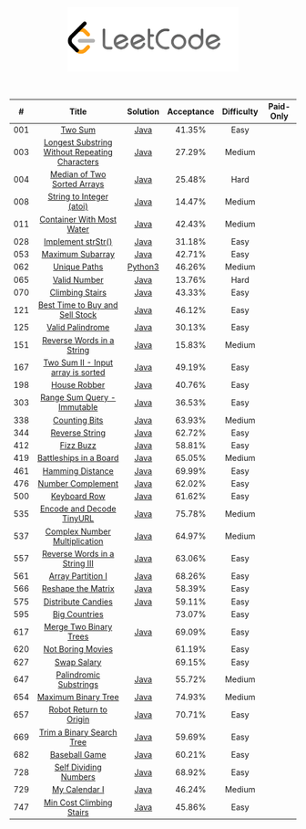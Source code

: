 <p align="center"><img width="300" src="https://raw.githubusercontent.com/ZhaoxiZhang/LeetCodeCrawler/master/pictures/site-logo.png"></p>

<p align="center">
    <img src="https://img.shields.io/badge/41/995-Solved/Total-blue.svg" alt="">
    <img src="https://img.shields.io/badge/Easy-27-green.svg" alt="">
    <img src="https://img.shields.io/badge/Medium-12-orange.svg" alt="">
    <img src="https://img.shields.io/badge/Hard-2-red.svg" alt="">
</p>

| # | Title | Solution | Acceptance | Difficulty | Paid-Only
|:--:|:-----:|:---------:|:----:|:----:|:----:|
| 001 | [Two Sum](./001.two-sum/two-sum.md) | [Java](./001.two-sum/two-sum.java)  | 41.35% | Easy |   |
| 003 | [Longest Substring Without Repeating Characters](./003.longest-substring-without-repeating-characters/longest-substring-without-repeating-characters.md) | [Java](./003.longest-substring-without-repeating-characters/longest-substring-without-repeating-characters.java)  | 27.29% | Medium |   |
| 004 | [Median of Two Sorted Arrays](./004.median-of-two-sorted-arrays/median-of-two-sorted-arrays.md) | [Java](./004.median-of-two-sorted-arrays/median-of-two-sorted-arrays.java)  | 25.48% | Hard |   |
| 008 | [String to Integer (atoi)](./008.string-to-integer-atoi/string-to-integer-atoi.md) | [Java](./008.string-to-integer-atoi/string-to-integer-atoi.java)  | 14.47% | Medium |   |
| 011 | [Container With Most Water](./011.container-with-most-water/container-with-most-water.md) | [Java](./011.container-with-most-water/container-with-most-water.java)  | 42.43% | Medium |   |
| 028 | [Implement strStr()](./028.implement-strstr/implement-strstr.md) | [Java](./028.implement-strstr/implement-strstr.java)  | 31.18% | Easy |   |
| 053 | [Maximum Subarray](./053.maximum-subarray/maximum-subarray.md) | [Java](./053.maximum-subarray/maximum-subarray.java)  | 42.71% | Easy |   |
| 062 | [Unique Paths](./062.unique-paths/unique-paths.md) | [Python3](./062.unique-paths/unique-paths.python3)  | 46.26% | Medium |   |
| 065 | [Valid Number](./065.valid-number/valid-number.md) | [Java](./065.valid-number/valid-number.java)  | 13.76% | Hard |   |
| 070 | [Climbing Stairs](./070.climbing-stairs/climbing-stairs.md) | [Java](./070.climbing-stairs/climbing-stairs.java)  | 43.33% | Easy |   |
| 121 | [Best Time to Buy and Sell Stock](./121.best-time-to-buy-and-sell-stock/best-time-to-buy-and-sell-stock.md) | [Java](./121.best-time-to-buy-and-sell-stock/best-time-to-buy-and-sell-stock.java)  | 46.12% | Easy |   |
| 125 | [Valid Palindrome](./125.valid-palindrome/valid-palindrome.md) | [Java](./125.valid-palindrome/valid-palindrome.java)  | 30.13% | Easy |   |
| 151 | [Reverse Words in a String](./151.reverse-words-in-a-string/reverse-words-in-a-string.md) | [Java](./151.reverse-words-in-a-string/reverse-words-in-a-string.java)  | 15.83% | Medium |   |
| 167 | [Two Sum II - Input array is sorted](./167.two-sum-ii-input-array-is-sorted/two-sum-ii-input-array-is-sorted.md) | [Java](./167.two-sum-ii-input-array-is-sorted/two-sum-ii-input-array-is-sorted.java)  | 49.19% | Easy |   |
| 198 | [House Robber](./198.house-robber/house-robber.md) | [Java](./198.house-robber/house-robber.java)  | 40.76% | Easy |   |
| 303 | [Range Sum Query - Immutable](./303.range-sum-query-immutable/range-sum-query-immutable.md) | [Java](./303.range-sum-query-immutable/range-sum-query-immutable.java)  | 36.53% | Easy |   |
| 338 | [Counting Bits](./338.counting-bits/counting-bits.md) | [Java](./338.counting-bits/counting-bits.java)  | 63.93% | Medium |   |
| 344 | [Reverse String](./344.reverse-string/reverse-string.md) | [Java](./344.reverse-string/reverse-string.java)  | 62.72% | Easy |   |
| 412 | [Fizz Buzz](./412.fizz-buzz/fizz-buzz.md) | [Java](./412.fizz-buzz/fizz-buzz.java)  | 58.81% | Easy |   |
| 419 | [Battleships in a Board](./419.battleships-in-a-board/battleships-in-a-board.md) | [Java](./419.battleships-in-a-board/battleships-in-a-board.java)  | 65.05% | Medium |   |
| 461 | [Hamming Distance](./461.hamming-distance/hamming-distance.md) | [Java](./461.hamming-distance/hamming-distance.java)  | 69.99% | Easy |   |
| 476 | [Number Complement](./476.number-complement/number-complement.md) | [Java](./476.number-complement/number-complement.java)  | 62.02% | Easy |   |
| 500 | [Keyboard Row](./500.keyboard-row/keyboard-row.md) | [Java](./500.keyboard-row/keyboard-row.java)  | 61.62% | Easy |   |
| 535 | [Encode and Decode TinyURL](./535.encode-and-decode-tinyurl/encode-and-decode-tinyurl.md) | [Java](./535.encode-and-decode-tinyurl/encode-and-decode-tinyurl.java)  | 75.78% | Medium |   |
| 537 | [Complex Number Multiplication](./537.complex-number-multiplication/complex-number-multiplication.md) | [Java](./537.complex-number-multiplication/complex-number-multiplication.java)  | 64.97% | Medium |   |
| 557 | [Reverse Words in a String III](./557.reverse-words-in-a-string-iii/reverse-words-in-a-string-iii.md) | [Java](./557.reverse-words-in-a-string-iii/reverse-words-in-a-string-iii.java)  | 63.06% | Easy |   |
| 561 | [Array Partition I](./561.array-partition-i/array-partition-i.md) | [Java](./561.array-partition-i/array-partition-i.java)  | 68.26% | Easy |   |
| 566 | [Reshape the Matrix](./566.reshape-the-matrix/reshape-the-matrix.md) | [Java](./566.reshape-the-matrix/reshape-the-matrix.java)  | 58.39% | Easy |   |
| 575 | [Distribute Candies](./575.distribute-candies/distribute-candies.md) | [Java](./575.distribute-candies/distribute-candies.java)  | 59.11% | Easy |   |
| 595 | [Big Countries](./595.big-countries/big-countries.md) |  | 73.07% | Easy |   |
| 617 | [Merge Two Binary Trees](./617.merge-two-binary-trees/merge-two-binary-trees.md) | [Java](./617.merge-two-binary-trees/merge-two-binary-trees.java)  | 69.09% | Easy |   |
| 620 | [Not Boring Movies](./620.not-boring-movies/not-boring-movies.md) |  | 61.19% | Easy |   |
| 627 | [Swap Salary](./627.swap-salary/swap-salary.md) |  | 69.15% | Easy |   |
| 647 | [Palindromic Substrings](./647.palindromic-substrings/palindromic-substrings.md) | [Java](./647.palindromic-substrings/palindromic-substrings.java)  | 55.72% | Medium |   |
| 654 | [Maximum Binary Tree](./654.maximum-binary-tree/maximum-binary-tree.md) | [Java](./654.maximum-binary-tree/maximum-binary-tree.java)  | 74.93% | Medium |   |
| 657 | [Robot Return to Origin](./657.robot-return-to-origin/robot-return-to-origin.md) | [Java](./657.robot-return-to-origin/robot-return-to-origin.java)  | 70.71% | Easy |   |
| 669 | [Trim a Binary Search Tree](./669.trim-a-binary-search-tree/trim-a-binary-search-tree.md) | [Java](./669.trim-a-binary-search-tree/trim-a-binary-search-tree.java)  | 59.69% | Easy |   |
| 682 | [Baseball Game](./682.baseball-game/baseball-game.md) | [Java](./682.baseball-game/baseball-game.java)  | 60.21% | Easy |   |
| 728 | [Self Dividing Numbers](./728.self-dividing-numbers/self-dividing-numbers.md) | [Java](./728.self-dividing-numbers/self-dividing-numbers.java)  | 68.92% | Easy |   |
| 729 | [My Calendar I](./729.my-calendar-i/my-calendar-i.md) | [Java](./729.my-calendar-i/my-calendar-i.java)  | 46.24% | Medium |   |
| 747 | [Min Cost Climbing Stairs](./747.min-cost-climbing-stairs/min-cost-climbing-stairs.md) | [Java](./747.min-cost-climbing-stairs/min-cost-climbing-stairs.java)  | 45.86% | Easy |   |
